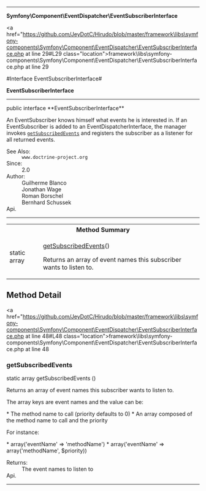 
- - -

**Symfony\Component\EventDispatcher\EventSubscriberInterface**


<a href="https://github.com/JeyDotC/Hirudo/blob/master/framework\libs\symfony-components\Symfony\Component\EventDispatcher\EventSubscriberInterface.php at line 29#L29 class="location">framework\libs\symfony-components\Symfony\Component\EventDispatcher\EventSubscriberInterface.php at line 29</a>

#Interface EventSubscriberInterface#

**EventSubscriberInterface**




- - -

<p class="signature">public  interface **EventSubscriberInterface**</p>

<div class="comment" id="overview_description"><p>An EventSubscriber knows himself what events he is interested in.
If an EventSubscriber is added to an EventDispatcherInterface, the manager invokes
<code><a href="../../../hirudo/core/events/beforetaskeventlistener.html#getSubscribedEvents()">getSubscribedEvents</a></code> and registers the subscriber as a listener for all
returned events.</p></div>

<dl>
<dt>See Also:</dt>
<dd><code>www.doctrine-project.org</code></dd>
<dt>Since:</dt>
<dd>2.0</dd>
<dt>Author:</dt>
<dd>Guilherme Blanco <guilhermeblanco@hotmail.com></dd>
<dd>Jonathan Wage <jonwage@gmail.com></dd>
<dd>Roman Borschel <roman@code-factory.org></dd>
<dd>Bernhard Schussek <bschussek@gmail.com></dd>
<dt>Api.</dt>
</dl>


- - -

<table id="summary_method">
<tr><th colspan="2">Method Summary</th></tr>
<tr>
<td><span class='k'>static </span> <span class='nx'>array</span></td>
<td class="description"><p class="name"><a href="#getsubscribedevents">getSubscribedEvents</a>()</p><p class="description">Returns an array of event names this subscriber wants to listen to.
</p></td>
</tr>
</table>

<h2 id="detail_method">Method Detail</h2>

<a href="https://github.com/JeyDotC/Hirudo/blob/master/framework\libs\symfony-components\Symfony\Component\EventDispatcher\EventSubscriberInterface.php at line 48#L48 class="location">framework\libs\symfony-components\Symfony\Component\EventDispatcher\EventSubscriberInterface.php at line 48</a>

<h3 id="getSubscribedEvents()">getSubscribedEvents</h3>
<span class='k'>static </span> <span class='nx'>array</span> <span class='nf'>getSubscribedEvents</span> ()

<div class="details">
<p>Returns an array of event names this subscriber wants to listen to.</p><p>The array keys are event names and the value can be:</p><p>* The method name to call (priority defaults to 0)
* An array composed of the method name to call and the priority</p><p>For instance:</p><p>* array('eventName' => 'methodName')
* array('eventName' => array('methodName', $priority))</p><dl>
<dt>Returns:</dt>
<dd>The event names to listen to</dd>
<dt>Api.</dt>
</dl>
</div>

- - -

